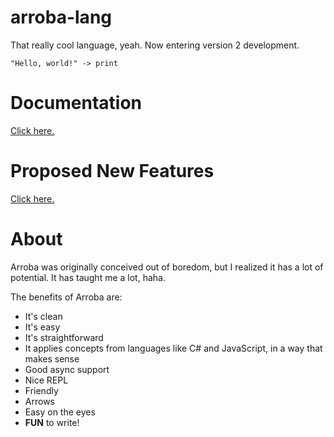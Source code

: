 # arroba-lang

That really cool language, yeah. Now entering version 2 development.

    "Hello, world!" -> print

# Documentation
[Click here.](doc/index.md)

# Proposed New Features
[Click here.](changes2.md)

# About

Arroba was originally conceived out of boredom, but I realized it has a
lot of potential. It has taught me a lot, haha.

The benefits of Arroba are:

* It's clean
* It's easy
* It's straightforward
* It applies concepts from languages like C# and JavaScript,
in a way that makes sense
* Good async support
* Nice REPL
* Friendly
* Arrows
* Easy on the eyes
* **FUN** to write!